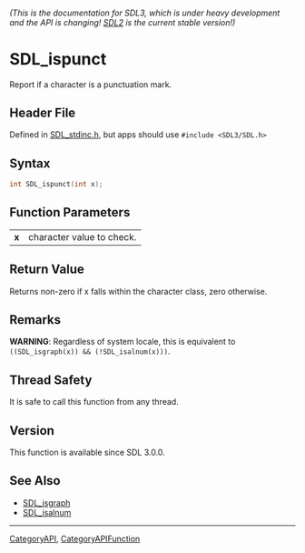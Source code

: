 ###### (This is the documentation for SDL3, which is under heavy development and the API is changing! [SDL2](https://wiki.libsdl.org/SDL2/) is the current stable version!)
# SDL_ispunct

Report if a character is a punctuation mark.

## Header File

Defined in [SDL_stdinc.h](https://github.com/libsdl-org/SDL/blob/main/include/SDL3/SDL_stdinc.h), but apps should use `#include <SDL3/SDL.h>`

## Syntax

```c
int SDL_ispunct(int x);

```

## Function Parameters

|           |                           |
| --------- | ------------------------- |
| **x**     | character value to check. |

## Return Value

Returns non-zero if x falls within the character class, zero otherwise.

## Remarks

**WARNING**: Regardless of system locale, this is equivalent to
`((SDL_isgraph(x)) && (!SDL_isalnum(x)))`.

## Thread Safety

It is safe to call this function from any thread.

## Version

This function is available since SDL 3.0.0.

## See Also

* [SDL_isgraph](SDL_isgraph)
* [SDL_isalnum](SDL_isalnum)

----
[CategoryAPI](CategoryAPI), [CategoryAPIFunction](CategoryAPIFunction)

